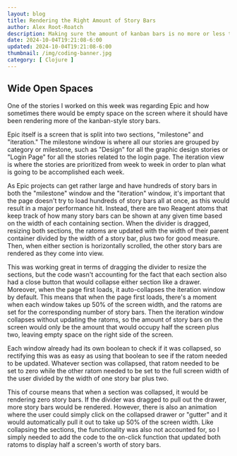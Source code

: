 ```yaml
---
layout: blog
title: Rendering the Right Amount of Story Bars
author: Alex Root-Roatch
description: Making sure the amount of kanban bars is no more or less than what fills the screen
date: 2024-10-04T19:21:08-6:00
updated: 2024-10-04T19:21:08-6:00
thumbnail: /img/coding-banner.jpg
category: [ Clojure ]
---
```


## Wide Open Spaces

One of the stories I worked on this week was regarding Epic and how sometimes there would be empty space on the screen where it should have been rendering more of the kanban-style story bars. 

Epic itself is a screen that is split into two sections, "milestone" and "iteration." The milestone window is where all our stories are grouped by category or milestone, such as "Design" for all the graphic design stories or "Login Page" for all the stories related to the login page. The iteration view is where the stories are prioritized from week to week in order to plan what is going to be accomplished each week.

As Epic projects can get rather large and have hundreds of story bars in both the "milestone" window and the "iteration" window, it's important that the page doesn't try to load hundreds of story bars all at once, as this would result in a major performance hit. Instead, there are two Reagent atoms that keep track of how many story bars can be shown at any given time based on the width of each containing section. When the divider is dragged, resizing both sections, the ratoms are updated with the width of their parent container divided by the width of a story bar, plus two for good measure. Then, when either section is horizontally scrolled, the other story bars are rendered as they come into view. 

This was working great in terms of dragging the divider to resize the sections, but the code wasn't accounting for the fact that each section also had a close button that would collapse either section like a drawer. Moreover, when the page first loads, it auto-collapses the iteration window by default. This means that when the page first loads, there's a moment when each window takes up 50% of the screen width, and the ratoms are set for the corresponding number of story bars. Then the iteration window collapses without updating the ratoms, so the amount of story bars on the screen would only be the amount that would occupy half the screen plus two, leaving empty space on the right side of the screen. 

Each window already had its own boolean to check if it was collapsed, so rectifying this was as easy as using that boolean to see if the ratom needed to be updated. Whatever section was collapsed, that ratom needed to be set to zero while the other ratom needed to be set to the full screen width of the user divided by the width of one story bar plus two. 

This of course means that when a section was collapsed, it would be rendering zero story bars. If the divider was dragged to pull out the drawer, more story bars would be rendered. However, there is also an animation where the user could simply click on the collapsed drawer or "gutter" and it would automatically pull it out to take up 50% of the screen width. Like collapsing the sections, the functionality was also not accounted for, so I simply needed to add the code to the on-click function that updated both ratoms to display half a screen's worth of story bars. 

